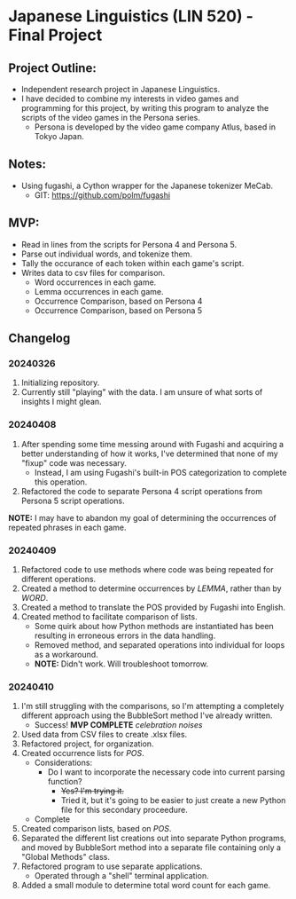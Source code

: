 # Japanese Linguistics (LIN 520) - Final Project


## Project Outline:
- Independent research project in Japanese Linguistics.
- I have decided to combine my interests in video games and programming for this project, by writing this program to analyze the scripts of the video games in the Persona series.
    - Persona is developed by the video game company Atlus, based in Tokyo Japan.


## Notes:
- Using fugashi, a Cython wrapper for the Japanese tokenizer MeCab.
    - GIT: https://github.com/polm/fugashi


## MVP:
- Read in lines from the scripts for Persona 4 and Persona 5.
- Parse out individual words, and tokenize them.
- Tally the occurance of each token within each game's script.
- Writes data to csv files for comparison.
    - Word occurrences in each game.
    - Lemma occurrences in each game.
    - Occurrence Comparison, based on Persona 4
    - Occurrence Comparison, based on Persona 5


## Changelog

### 20240326
1) Initializing repository.
2) Currently still "playing" with the data. I am unsure of what sorts of insights I might glean.


### 20240408
1) After spending some time messing around with Fugashi and acquiring a better understanding of how it works, I've determined that none of my "fixup" code was necessary.
    - Instead, I am using Fugashi's built-in POS categorization to complete this operation.
2) Refactored the code to separate Persona 4 script operations from Persona 5 script operations.

**NOTE:** I may have to abandon my goal of determining the occurrences of repeated phrases in each game.


### 20240409
1) Refactored code to use methods where code was being repeated for different operations.
2) Created a method to determine occurrences by *LEMMA*, rather than by *WORD*.
3) Created a method to translate the POS provided by Fugashi into English.
4) Created method to facilitate comparison of lists.
    - Some quirk about how Python methods are instantiated has been resulting in erroneous errors in the data handling.
    - Removed method, and separated operations into individual for loops as a workaround.
    - **NOTE:** Didn't work. Will troubleshoot tomorrow.

### 20240410
1) I'm still struggling with the comparisons, so I'm attempting a completely different approach using the BubbleSort method I've already written.
    - Success! **MVP COMPLETE** *celebration noises*
2) Used data from CSV files to create .xlsx files.
3) Refactored project, for organization.
4) Created occurrence lists for *POS*.
    - Considerations:
        - Do I want to incorporate the necessary code into current parsing function?
            - ~~Yes? I'm trying it.~~
            - Tried it, but it's going to be easier to just create a new Python file for this secondary proceedure.
    - Complete
5) Created comparison lists, based on *POS*.
6) Separated the different list creations out into separate Python programs, and moved by BubbleSort method into a separate file containing only a "Global Methods" class.
7) Refactored program to use separate applications.
    - Operated through a "shell" terminal application.
8) Added a small module to determine total word count for each game.
